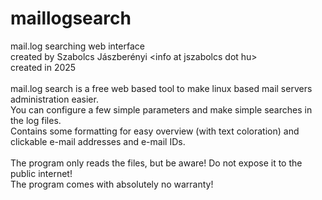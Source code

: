 # maillogsearch<br />
mail.log searching web interface<br />
created by Szabolcs Jászberényi &lt;info at jszabolcs dot hu&gt;<br />
created in 2025<br />
<br />
mail.log search is a free web based tool to make linux based mail servers administration easier.<br />
You can configure a few simple parameters and make simple searches in the log files.<br />
Contains some formatting for easy overview (with text coloration) and clickable e-mail addresses and e-mail IDs.<br />
<br />
The program only reads the files, but be aware! Do not expose it to the public internet!<br />
The program comes with absolutely no warranty!<br />
